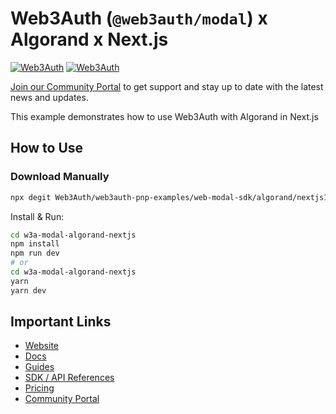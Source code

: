 # Web3Auth (`@web3auth/modal`) x Algorand x Next.js

[![Web3Auth](https://img.shields.io/badge/Web3Auth-SDK-blue)](https://web3auth.io/docs/sdk/pnp/web/modal)
[![Web3Auth](https://img.shields.io/badge/Web3Auth-Community-cyan)](https://community.web3auth.io)

[Join our Community Portal](https://community.web3auth.io/) to get support and stay up to date with the latest news and updates.

This example demonstrates how to use Web3Auth with Algorand in Next.js

## How to Use

### Download Manually

```bash
npx degit Web3Auth/web3auth-pnp-examples/web-modal-sdk/algorand/nextjs13-algorand-modal-example w3a-modal-algorand-nextjs
```

Install & Run:

```bash
cd w3a-modal-algorand-nextjs
npm install
npm run dev
# or
cd w3a-modal-algorand-nextjs
yarn
yarn dev
```

## Important Links

- [Website](https://web3auth.io)
- [Docs](https://web3auth.io/docs)
- [Guides](https://web3auth.io/docs/content-hub?type=guides)
- [SDK / API References](https://web3auth.io/docs/sdk)
- [Pricing](https://web3auth.io/pricing.html)
- [Community Portal](https://community.web3auth.io)
